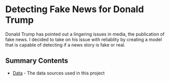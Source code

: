 # Detecting Fake News for Donald Trump
Donald Trump has pointed out a lingering issues in media, the publication of fake news. I decided to take on his issue with reliablity by creating a model that is capable of detecting if a news story is fake or real.

## Summary Contents
* [Data](https://github.com/LaurentStar/Cap-Stone/tree/master/data) - The data sources used in this project
